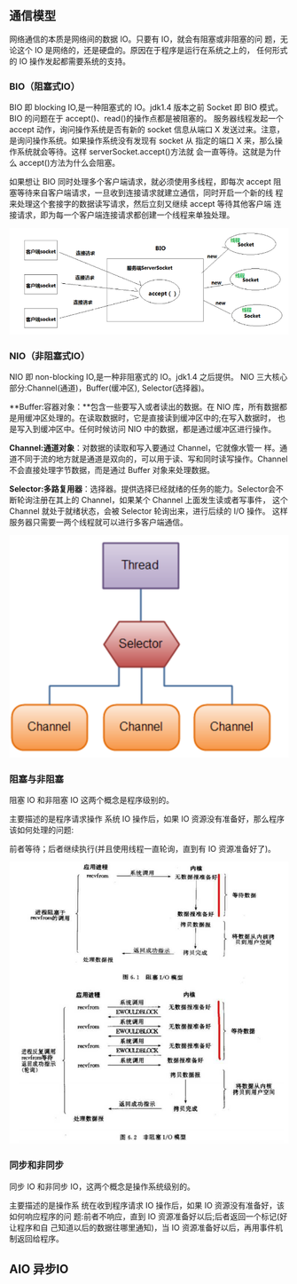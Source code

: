 ## 通信模型

网络通信的本质是网络间的数据 IO。只要有 IO，就会有阻塞或非阻塞的问 题，无论这个 IO 是网络的，还是硬盘的。原因在于程序是运行在系统之上的， 任何形式的 IO 操作发起都需要系统的支持。

### BIO（阻塞式IO）

BIO 即 blocking IO,是一种阻塞式的 IO。jdk1.4 版本之前 Socket 即 BIO 模式。
BIO 的问题在于 accept()、read()的操作点都是被阻塞的。 服务器线程发起一个 accept 动作，询问操作系统是否有新的 socket 信息从端口 X 发送过来。注意，是询问操作系统。如果操作系统没有发现有 socket 从 指定的端口 X 来，那么操作系统就会等待。这样 serverSocket.accept()方法就 会一直等待。这就是为什么 accept()方法为什么会阻塞。

如果想让 BIO 同时处理多个客户端请求，就必须使用多线程，即每次 accept 阻塞等待来自客户端请求，一旦收到连接请求就建立通信，同时开启一个新的线 程来处理这个套接字的数据读写请求，然后立刻又继续 accept 等待其他客户端 连接请求，即为每一个客户端连接请求都创建一个线程来单独处理。

![BIO](img/BIO.png)

### NIO（非阻塞式IO）

NIO 即 non-blocking IO,是一种非阻塞式的 IO。jdk1.4 之后提供。
 NIO 三大核心部分:Channel(通道)，Buffer(缓冲区), Selector(选择器)。 

**Buffer:容器对象：**包含一些要写入或者读出的数据。在 NIO 库，所有数据都是用缓冲区处理的。在读取数据时，它是直接读到缓冲区中的;在写入数据时， 也是写入到缓冲区中。任何时候访问 NIO 中的数据，都是通过缓冲区进行操作。

**Channel:通道对象**：对数据的读取和写入要通过 Channel，它就像水管一 样。通道不同于流的地方就是通道是双向的，可以用于读、写和同时读写操作。Channel 不会直接处理字节数据，而是通过 Buffer 对象来处理数据。

**Selector:多路复用器**：选择器。提供选择已经就绪的任务的能力。Selector会不断轮询注册在其上的 Channel，如果某个 Channel 上面发生读或者写事件， 这个 Channel 就处于就绪状态，会被 Selector 轮询出来，进行后续的 I/O 操作。 这样服务器只需要一两个线程就可以进行多客户端通信。

![NIO](img/NIO.png)

### 阻塞与非阻塞

阻塞 IO 和非阻塞 IO 这两个概念是程序级别的。

主要描述的是程序请求操作 系统 IO 操作后，如果 IO 资源没有准备好，那么程序该如何处理的问题:

前者等待；后者继续执行(并且使用线程一直轮询，直到有 IO 资源准备好了)。

![阻塞和非阻塞](img/阻塞和非阻塞.png)

### 同步和非同步

同步 IO 和非同步 IO，这两个概念是操作系统级别的。

主要描述的是操作系 统在收到程序请求 IO 操作后，如果 IO 资源没有准备好，该如何响应程序的问 题:前者不响应，直到 IO 资源准备好以后;后者返回一个标记(好让程序和自 己知道以后的数据往哪里通知)，当 IO 资源准备好以后，再用事件机制返回给程序。

## AIO 异步IO

